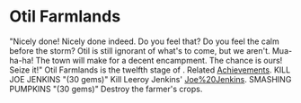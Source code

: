 # Otil Farmlands

 "Nicely done! Nicely done indeed. Do you feel that? Do you feel the calm before the storm? Otil is still ignorant of what's to come, but we aren't. Mua-ha-ha! The town will make for a decent encampment. The chance is ours! Seize it!"
Otil Farmlands is the twelfth stage of .
Related [Achievements](Achievements).
 KILL JOE JENKINS "(30 gems)" Kill Leeroy Jenkins' [Joe%20Jenkins](brother).
 SMASHING PUMPKINS "(30 gems)" Destroy the farmer's crops.